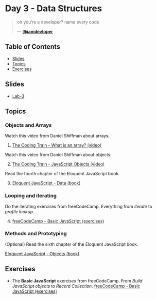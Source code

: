 # Day 3 - Data Structures

> oh you're a developer? name every code
>
> — [**@iamdevloper**][tweet]

## Table of Contents
- [Slides](#slides)
- [Topics](#topics)
- [Exercises](#exercises)

## Slides
* [Lab-3][l3]

## Topics

### Objects and Arrays

Watch this video from Daniel Shiffman about arrays.

1. [The Coding Train - What is an array? (video)][arrays]

Watch this video from Daniel Shiffman about objects.

2. [The Coding Train - JavaScript Objects (video)][objects]

Read the fourth chapter of the Eloquent JavaScript book.

3. [Eloquent JavaScript - Data (book)][data]

### Looping and iterating

Do the iterating exercises from freeCodeCamp. Everything from _iterate_ to _profile lookup_.

4. [freeCodeCamp - Basic JavaScript (exercises)][fcc]

### Methods and Prototyping

(Optional) Read the sixth chapter of the Eloquent JavaScript book.

[Eloquent JavaScript - Objects (book)][object]

## Exercises
* The **Basic JavaScript** exercises from freeCodeCamp. From _Build JavaScript objects_ to _Record Collection_. [freeCodeCamp - Basic JavaScript (exercises)][fcc]

[tweet]: https://twitter.com/iamdevloper/status/1187696477629571072
[l3]: #

[fcc]: https://www.freecodecamp.org/learn
[arrays]: https://www.youtube.com/watch?v=VIQoUghHSxU
[objects]: https://www.youtube.com/watch?v=-e5h4IGKZRY
[data]: https://eloquentjavascript.net/04_data.html
[object]: https://eloquentjavascript.net/06_object.html
